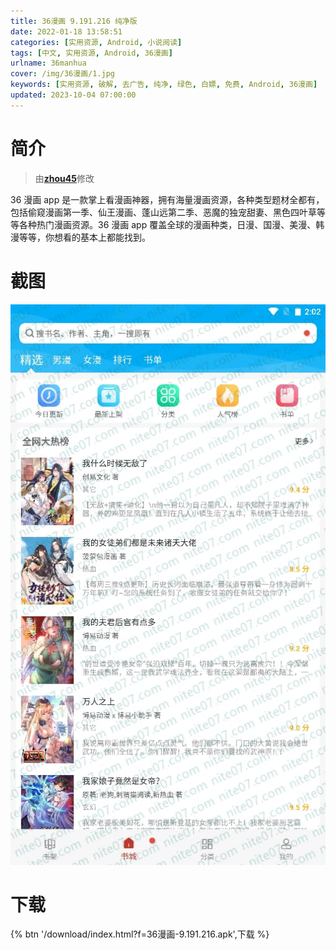 ```yaml
---
title: 36漫画 9.191.216 纯净版
date: 2022-01-18 13:58:51
categories: [实用资源, Android, 小说阅读]
tags: [中文, 实用资源, Android, 36漫画]
urlname: 36manhua
cover: /img/36漫画/1.jpg
keywords: [实用资源, 破解, 去广告, 纯净, 绿色, 白嫖, 免费, Android, 36漫画]
updated: 2023-10-04 07:00:00
---
```


# 简介

> 由[**zhou45**](/laiyuan)修改

36 漫画 app 是一款掌上看漫画神器，拥有海量漫画资源，各种类型题材全都有，包括偷窥漫画第一季、仙王漫画、蓬山远第二季、恶魔的独宠甜妻、黑色四叶草等等各种热门漫画资源。36 漫画 app 覆盖全球的漫画种类，日漫、国漫、美漫、韩漫等等，你想看的基本上都能找到。

# 截图

![](/img/36漫画/2.jpg)

# 下载

{% btn '/download/index.html?f=36漫画-9.191.216.apk',下载 %}
